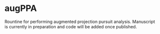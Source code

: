 # augPPA
Rountine for performing augmented projection pursuit analysis. Manuscript is currently in preparation and code will be added once published.


